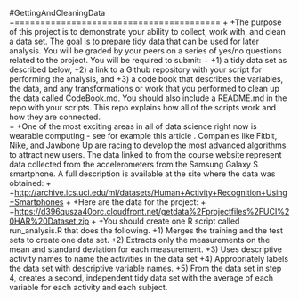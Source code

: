 #GettingAndCleaningData
+========================================
+
+The purpose of this project is to demonstrate your ability to collect, work with, and clean a data set. The goal is to prepare tidy data that can be used for later analysis. You will be graded by your peers on a series of yes/no questions related to the project. You will be required to submit: 
+
+1) a tidy data set as described below, 
+2) a link to a Github repository with your script for performing the analysis, and 
+3) a code book that describes the variables, the data, and any transformations or work that you performed to clean up the data called CodeBook.md. You should also include a README.md in the repo with your scripts. This repo explains how all of the scripts work and how they are connected.  
+
+One of the most exciting areas in all of data science right now is wearable computing - see for example this article . Companies like Fitbit, Nike, and Jawbone Up are racing to develop the most advanced algorithms to attract new users. The data linked to from the course website represent data collected from the accelerometers from the Samsung Galaxy S smartphone. A full description is available at the site where the data was obtained: 
+
+http://archive.ics.uci.edu/ml/datasets/Human+Activity+Recognition+Using+Smartphones 
+
+Here are the data for the project: 
+
+https://d396qusza40orc.cloudfront.net/getdata%2Fprojectfiles%2FUCI%20HAR%20Dataset.zip 
+
+You should create one R script called run_analysis.R that does the following. 
+1) Merges the training and the test sets to create one data set.
+2) Extracts only the measurements on the mean and standard deviation for each measurement. 
+3) Uses descriptive activity names to name the activities in the data set
+4) Appropriately labels the data set with descriptive variable names. 
+5) From the data set in step 4, creates a second, independent tidy data set with the average of each variable for each activity and each subject.
